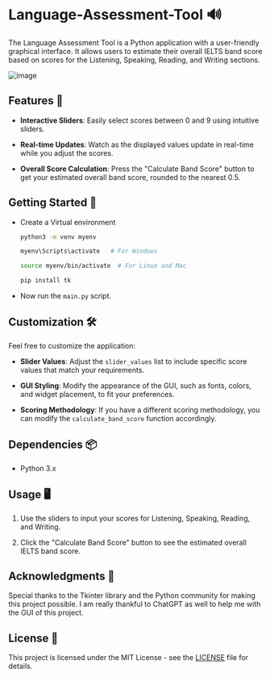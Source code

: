 # Language-Assessment-Tool 🔊

The Language Assessment Tool is a Python application with a user-friendly graphical interface. It allows users to estimate their overall IELTS band score based on scores for the Listening, Speaking, Reading, and Writing sections.

![image](https://github.com/SaadARazzaq/Language-Assessment-Tool/assets/123338307/0fd27272-6473-4f4c-be0a-8143b1f298c0)

## Features 🌟

- **Interactive Sliders**: Easily select scores between 0 and 9 using intuitive sliders.

- **Real-time Updates**: Watch as the displayed values update in real-time while you adjust the scores.

- **Overall Score Calculation**: Press the "Calculate Band Score" button to get your estimated overall band score, rounded to the nearest 0.5.

## Getting Started 🚀

- Create a Virtual environment
  ```bash
  python3 -m venv myenv
  ```
  ```bash
  myenv\Scripts\activate   # For Windows
  ```
  ```bash
  source myenv/bin/activate  # For Linux and Mac
  ```
  ```bash
  pip install tk
  ```
  
- Now run the `main.py` script.

## Customization 🛠️

Feel free to customize the application:

- **Slider Values**: Adjust the `slider_values` list to include specific score values that match your requirements.

- **GUI Styling**: Modify the appearance of the GUI, such as fonts, colors, and widget placement, to fit your preferences.

- **Scoring Methodology**: If you have a different scoring methodology, you can modify the `calculate_band_score` function accordingly.

## Dependencies 📦

- Python 3.x

## Usage 🖥️

1. Use the sliders to input your scores for Listening, Speaking, Reading, and Writing.

2. Click the "Calculate Band Score" button to see the estimated overall IELTS band score.

## Acknowledgments 🙏

Special thanks to the Tkinter library and the Python community for making this project possible. I am really thankful to ChatGPT as well to help me with the GUI of this project.

## License 📜

This project is licensed under the MIT License - see the [LICENSE](LICENSE) file for details.
